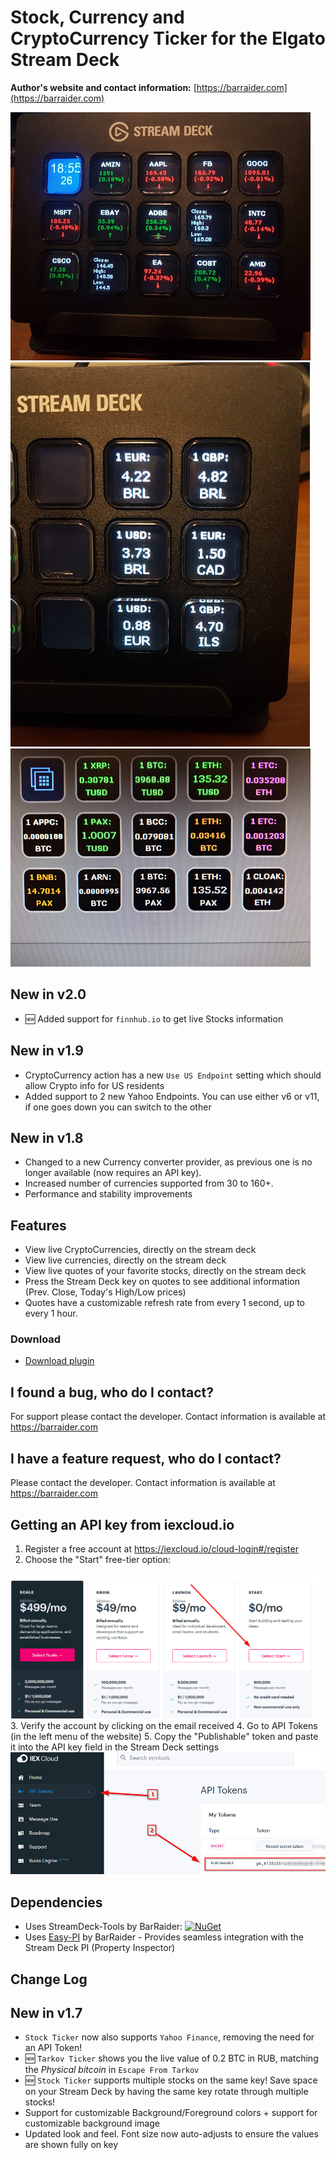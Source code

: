 # Stock, Currency and CryptoCurrency Ticker for the Elgato Stream Deck

**Author's website and contact information:** [https://barraider.com](https://barraider.com)

<img src="/_images/ticker.jpg">
<img src="/_images/currency.jpg">
<img src="/_images/crypto.jpg">

## New in v2.0
- 🆕 Added support for `finnhub.io` to get live Stocks information

## New in v1.9
- CryptoCurrency action has a new `Use US Endpoint` setting which should allow Crypto info for US residents
- Added support to 2 new Yahoo Endpoints. You can use either v6 or v11, if one goes down you can switch to the other

## New in v1.8
- Changed to a new Currency converter provider, as previous one is no longer available (now requires an API key).
- Increased number of currencies supported from 30 to 160+.
- Performance and stability improvements

## Features
* View live CryptoCurrencies, directly on the stream deck
* View live currencies, directly on the stream deck
* View live quotes of your favorite stocks, directly on the stream deck
* Press the Stream Deck key on quotes to see additional information (Prev. Close, Today's High/Low prices)
* Quotes have a customizable refresh rate from every 1 second, up to every 1 hour.

### Download

* [Download plugin](https://github.com/BarRaider/streamdeck-stockticker/releases/)

## I found a bug, who do I contact?
For support please contact the developer. Contact information is available at https://barraider.com

## I have a feature request, who do I contact?
Please contact the developer. Contact information is available at https://barraider.com

## Getting an API key from iexcloud.io
1. Register a free account at https://iexcloud.io/cloud-login#/register  
2. Choose the "Start" free-tier option:  
<img src="/_images/setup1.png">
3. Verify the account by clicking on the email received  
4. Go to API Tokens (in the left menu of the website)  
5. Copy the "Publishable" token and paste it into the API key field in the Stream Deck settings  
<img src="/_images/setup2.png">


## Dependencies
* Uses StreamDeck-Tools by BarRaider: [![NuGet](https://img.shields.io/nuget/v/streamdeck-tools.svg?style=flat)](https://www.nuget.org/packages/streamdeck-tools)
* Uses [Easy-PI](https://github.com/BarRaider/streamdeck-easypi) by BarRaider - Provides seamless integration with the Stream Deck PI (Property Inspector) 

## Change Log

## New in v1.7
- `Stock Ticker` now also supports `Yahoo Finance`, removing the need for an API Token!
- :new: `Tarkov Ticker` shows you the live value of 0.2 BTC in RUB, matching the *Physical bitcoin* in `Escape From Tarkov`
- :new: `Stock Ticker` supports multiple stocks on the same key! Save space on your Stream Deck by having the same key rotate through multiple stocks!
- Support for customizable Background/Foreground colors + support for customizable background image
- Updated look and feel. Font size now auto-adjusts to ensure the values are shown fully on key
